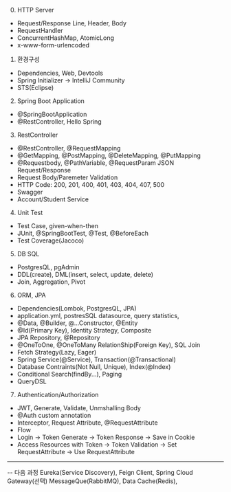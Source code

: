 0. HTTP Server

- Request/Response Line, Header, Body
- RequestHandler
- ConcurrentHashMap, AtomicLong
- x-www-form-urlencoded

1. 환경구성

- Dependencies, Web, Devtools
- Spring Initializer -> IntelliJ Community
- STS(Eclipse)

2. Spring Boot Application

- @SpringBootApplication
- @RestController, Hello Spring

3. RestController

- @RestController, @RequestMapping
- @GetMapping, @PostMapping, @DeleteMapping, @PutMapping
- @Requestbody, @PathVariable, @RequestParam JSON Request/Response
- Request Body/Paremeter Validation
- HTTP Code: 200, 201, 400, 401, 403, 404, 407, 500
- Swagger
- Account/Student Service

4. Unit Test

- Test Case, given-when-then
- JUnit, @SpringBootTest, @Test, @BeforeEach
- Test Coverage(Jacoco)

5. DB SQL

- PostgresQL, pgAdmin
- DDL(create), DML(insert, select, update, delete)
- Join, Aggregation, Pivot

6. ORM, JPA

- Dependencies(Lombok, PostgresQL, JPA)
- application.yml, postresSQL datasource, query statistics,
- @Data, @Builder, @...Constructor, @Entity
- @Id(Primary Key), Identity Strategy, Composite
- JPA Repository, @Repository
- @OneToOne, @OneToMany RelationShip(Foreign Key), SQL Join
- Fetch Strategy(Lazy, Eager)
- Spring Service(@Service), Transaction(@Transactional)
- Database Contraints(Not Null, Unique), Index(@Index)
- Conditional Search(findBy...), Paging
- QueryDSL

7. Authentication/Authorization

- JWT, Generate, Validate, Unmshalling Body
- @Auth custom annotation
- Interceptor, Request Attribute, @RequestAttribute
- Flow
- Login -> Token Generate -> Token Response -> Save in Cookie
- Access Resources with Token -> Token Validation -> Set RequestAttribute -> Use RequestAttribute

---

-- 다음 과정
Eureka(Service Discovery), Feign Client, Spring Cloud Gateway(선택)
MessageQue(RabbitMQ), Data Cache(Redis),
